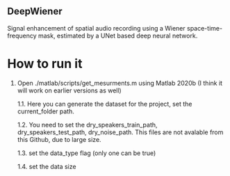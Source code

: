 ## DeepWiener
Signal enhancement of spatial audio recording using a Wiener space-time-frequency mask, estimated by a UNet based deep neural network.

# How to run it
1. Open ./matlab/scripts/get_mesurments.m using Matlab 2020b (I think it will work on earlier versions as well)
  
    1.1. Here you can generate the dataset for the project, set the current_folder path.
  
    1.2. You need to set the dry_speakers_train_path, dry_speakers_test_path, dry_noise_path. This files are not avalable from this Github, due to large size.
  
    1.3. set the data_type flag (only one can be true)
  
    1.4. set the data size

